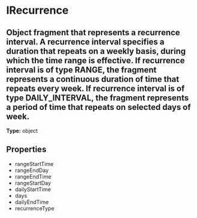 # IRecurrence

## Object fragment that represents a recurrence interval. A recurrence interval specifies a duration that repeats on a weekly basis, during which the time range is effective. If recurrence interval is of type RANGE, the fragment represents a continuous duration of time that repeats every week. If recurrence interval is of type DAILY_INTERVAL, the fragment represents a period of time that repeats on selected days of week.

**Type:** object

## Properties
* rangeStartTime
* rangeEndDay
* rangeEndTime
* rangeStartDay
* dailyStartTime
* days
* dailyEndTime
* recurrenceType
